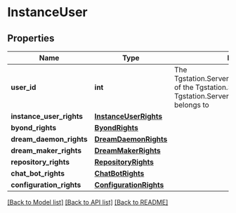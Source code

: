 # InstanceUser

## Properties
Name | Type | Description | Notes
------------ | ------------- | ------------- | -------------
**user_id** | **int** | The Tgstation.Server.Api.Models.Internal.User.Id of the Tgstation.Server.Api.Models.User the Tgstation.Server.Api.Models.InstanceUser belongs to | [optional] 
**instance_user_rights** | [**InstanceUserRights**](InstanceUserRights.md) |  | [optional] 
**byond_rights** | [**ByondRights**](ByondRights.md) |  | [optional] 
**dream_daemon_rights** | [**DreamDaemonRights**](DreamDaemonRights.md) |  | [optional] 
**dream_maker_rights** | [**DreamMakerRights**](DreamMakerRights.md) |  | [optional] 
**repository_rights** | [**RepositoryRights**](RepositoryRights.md) |  | [optional] 
**chat_bot_rights** | [**ChatBotRights**](ChatBotRights.md) |  | [optional] 
**configuration_rights** | [**ConfigurationRights**](ConfigurationRights.md) |  | [optional] 

[[Back to Model list]](../README.md#documentation-for-models) [[Back to API list]](../README.md#documentation-for-api-endpoints) [[Back to README]](../README.md)

